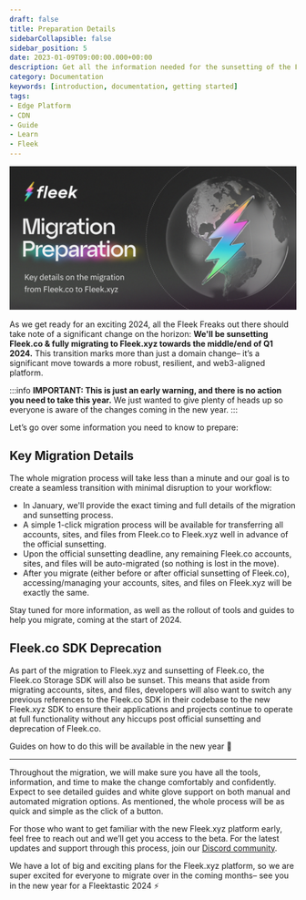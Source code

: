```yaml
---
draft: false
title: Preparation Details
sidebarCollapsible: false
sidebar_position: 5
date: 2023-01-09T09:00:00.000+00:00
description: Get all the information needed for the sunsetting of the Fleek.co Platform.
category: Documentation
keywords: [introduction, documentation, getting started]
tags:
- Edge Platform
- CDN
- Guide
- Learn
- Fleek
---
```


![](../images/migration-details.png)

As we get ready for an exciting 2024, all the Fleek Freaks out there should take note of a significant change on the horizon: **We'll be sunsetting Fleek.co & fully migrating to Fleek.xyz towards the middle/end of Q1 2024.** This transition marks more than just a domain change– it’s a significant move towards a more robust, resilient, and web3-aligned platform.

:::info
**IMPORTANT: This is just an early warning, and there is no action you need to take this year.** We just wanted to give plenty of heads up so everyone is aware of the changes coming in the new year.
:::

Let’s go over some information you need to know to prepare:

## Key Migration Details

The whole migration process will take less than a minute and our goal is to create a seamless transition with minimal disruption to your workflow:

- In January, we'll provide the exact timing and full details of the migration and sunsetting process.
- A simple 1-click migration process will be available for transferring all accounts, sites, and files from Fleek.co to Fleek.xyz well in advance of the official sunsetting.
- Upon the official sunsetting deadline, any remaining Fleek.co accounts, sites, and files will be auto-migrated (so nothing is lost in the move).
- After you migrate (either before or after official sunsetting of Fleek.co), accessing/managing your accounts, sites, and files on Fleek.xyz will be exactly the same.

Stay tuned for more information, as well as the rollout of tools and guides to help you migrate, coming at the start of 2024.

## Fleek.co SDK Deprecation

As part of the migration to Fleek.xyz and sunsetting of Fleek.co, the Fleek.co Storage SDK will also be sunset. This means that aside from migrating accounts, sites, and files, developers will also want to switch any previous references to the Fleek.co SDK in their codebase to the new Fleek.xyz SDK to ensure their applications and projects continue to operate at full functionality without any hiccups post official sunsetting and deprecation of Fleek.co.

Guides on how to do this will be available in the new year 🤙

---

Throughout the migration, we will make sure you have all the tools, information, and time to make the change comfortably and confidently. Expect to see detailed guides and white glove support on both manual and automated migration options. As mentioned, the whole process will be as quick and simple as the click of a button.

For those who want to get familiar with the new Fleek.xyz platform early, feel free to reach out and we’ll get you access to the beta. For the latest updates and support through this process, join our [Discord community](http://discord.gg/fleek).

We have a lot of big and exciting plans for the Fleek.xyz platform, so we are super excited for everyone to migrate over in the coming months– see you in the new year for a Fleektastic 2024 ⚡
